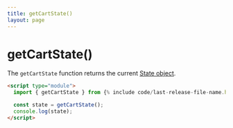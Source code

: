```yaml
---
title: getCartState()
layout: page
---
```


# getCartState()
The `getCartState` function returns the current [State object](/reference/state/).

```html
<script type="module">
  import { getCartState } from {% include code/last-release-file-name.html asset_url=true %}

  const state = getCartState();
  console.log(state);
</script>
```
